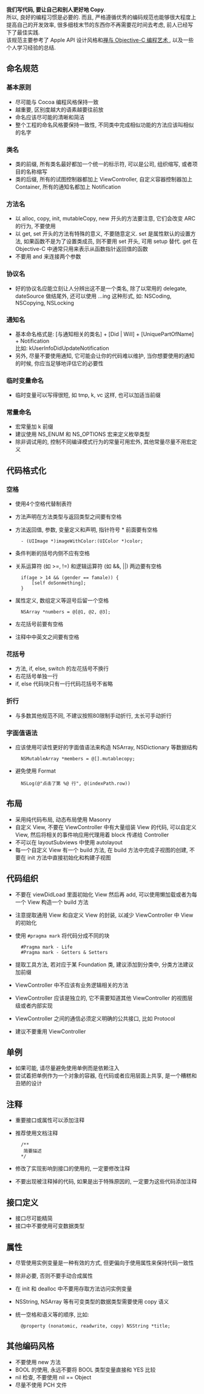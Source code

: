 
**我们写代码, 要让自己和别人更好地 Copy**.   
所以, 良好的编程习惯是必要的. 而且, 严格遵循优秀的编码规范也能够很大程度上提高自己的开发效率, 很多细枝末节的东西你不再需要花时间去考虑, 前人已经写下了最佳实践.  
该规范主要参考了 Apple API 设计风格和[禅与 Objective-C 编程艺术 ](https://github.com/oa414/objc-zen-book-cn), 以及一些个人学习经验的总结. 

## 命名规范

### 基本原则

- 尽可能与 Cocoa 编程风格保持一致
- 越重要, 区别度越大的语素越要往前放
- 命名应该尽可能的清晰和简洁
- 整个工程的命名风格要保持一致性, 不同类中完成相似功能的方法应该叫相似的名字

### 类名

- 类的前缀, 所有类名最好都加一个统一的标示符, 可以是公司, 组织缩写, 或者项目的名称缩写
- 类的后缀, 所有的试图控制器都加上 ViewController, 自定义容器控制器加上
 Container, 所有的通知名都加上 Notification

### 方法名
- 以 alloc, copy, init, mutableCopy, new 开头的方法要注意, 它们会改变 ARC 的行为, 不要使用
- 以 get, set 开头的方法有特殊的意义, 不要随意定义. set 是属性默认的设置方法, 如果函数不是为了设置类成员, 则不要用 set 开头, 可用 setup 替代. get 在 Objective-C 中通常只用来表示从函数指针返回值的函数
-  不要用 and 来连接两个参数

### 协议名

- 好的协议名应能立刻让人分辨出这不是一个类名, 除了以常用的 delegate, dateSource 做结尾外, 还可以使用 …ing 这种形式, 如: NSCoding, NSCopying, NSLocking

### 通知名

- 基本命名格式是: [与通知相关的类名] + [Did | Will] + [UniquePartOfName] + Notification  
比如: kUserInfoDidUpdateNotification
- 另外, 尽量不要使用通知, 它可能会让你的代码难以维护, 当你想要使用的通知的时候, 你应当足够地评估它的必要性

### 临时变量命名

- 临时变量可以写得很短, 如 tmp, k, vc 这样, 也可以加适当前缀

### 常量命名

- 宏常量加 k 前缀
- 建议使用 NS_ENUM 和 NS_OPTIONS 宏来定义枚举类型
- 除非调试用的, 控制不同编译模式行为的常量可用宏外, 其他常量尽量不用宏定义

## 代码格式化

### 空格

- 使用4个空格代替制表符  
- 方法声明在方法类型与返回类型之间要有空格
- 方法返回值, 参数, 变量定义和声明, 指针符号 * 前面要有空格

		- (UIImage *)imageWithColor:(UIColor *)color;
- 条件判断的括号内侧不应有空格
- 关系运算符 (如 >=, !=) 和逻辑运算符 (如 &&, ||) 两边要有空格

		if(age > 14 && (gender == famale)) {
			[self doSonmething];
		}
- 属性定义, 数组定义等逗号后留一个空格

		NSArray *numbers = @[@1, @2, @3];
- 左花括号前要有空格
- 注释中中英文之间要有空格

### 花括号

- 方法, if, else, switch 的左花括号不换行 
- 右花括号单独一行
- if, else 代码块只有一行代码花括号不省略

### 折行

- 与多数其他规范不同, 不建议按照80限制手动折行, 太长可手动折行

### 字面值语法

- 应该使用可读性更好的字面值语法来构造 NSArray, NSDictionary 等数据结构

		NSMutableArray *members = @[].mutablecopy;
- 避免使用 Format

		NSLog(@"点击了第 %@ 行", @(indexPath.row))

## 布局

- 采用纯代码布局, 动态布局使用 Masonry
- 自定义 View, 不要在 ViewController 中有大量组装 View 的代码, 可以自定义 View, 然后将相关的事件响应用代理用着 block 传递给 Controller
- 不可以在 layoutSubviews 中使用 autolayout
- 每一个自定义 View 有一个 build 方法, 在 build 方法中完成子视图的创建, 不要在 init 方法中直接初始化和构建子视图

## 代码组织

- 不要在 viewDidLoad 里面初始化 View 然后再 add, 可以使用懒加载或者为每一个 View 构造一个 build 方法
- 注意提取通用 View 和自定义 View 的封装, 以减少 ViewController 中 View 的初始化
- 使用 `#pragma mark` 将代码分成不同的块

		#Pragma mark - Life
		#Pragma mark - Getters & Setters
- 提取工具方法, 若对应于某 Foundation 类, 建议添加到分类中, 分类方法建议加前缀
- ViewController 中不应该有业务逻辑相关的方法
- ViewController 应该是独立的, 它不需要知道其他 ViewController 的视图层级或者内部实现
- ViewController 之间的通信必须定义明确的公共接口, 比如 Protocol
- 建议不要重用 ViewController

## 单例

- 如果可能, 请尽量避免使用单例而是依赖注入
- 尝试着把单例作为一个对象的容器, 在代码或者应用层面上共享, 是一个糟糕和丑陋的设计

## 注释

- 重要接口或属性可以添加注释
- 推荐使用文档注释

		/**
		 简要描述
		*/
- 修改了实现影响到接口的使用的, 一定要修改注释
- 不要出现被注释掉的代码, 如果是出于特殊原因的, 一定要为这些代码添加注释

## 接口定义

- 接口尽可能精简
- 接口中不要使用可变数据类型

## 属性
- 尽管使用实例变量是一种有效的方式, 但更偏向于使用属性来保持代码一致性
- 除非必要, 否则不要手动合成属性
- 在 init 和 dealloc 中不要用存取方法访问实例变量
- NSString, NSArray 等有可变类型的数据类型需要使用 copy 语义
- 统一空格和语义等的顺序, 比如: 

	    @property (nonatomic, readwrite, copy) NSString *title;

## 其他编码风格

- 不要使用 new 方法
- BOOL 的使用, 永远不要将 BOOL 类型变量直接和 YES 比较
- nil 检查, 不要使用 nil == Object
- 尽量不使用 PCH 文件